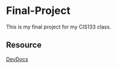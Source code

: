 # Final-Project
This is my final project for my CIS133 class.

## Resource 
[DevDocs](https://devdocs.io/)
